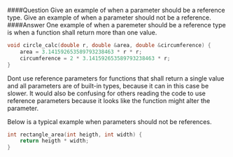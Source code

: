 ####Question
Give an example of when a parameter should be a reference type. Give an example of when a parameter should not be a reference.  
####Answer
One example of when a paremeter should be a reference type is when a function shall return more than one value.  
```cpp
void circle_calc(double r, double &area, double &circumference) {
    area = 3.141592653589793238463 * r * r;
    circumference = 2 * 3.141592653589793238463 * r;
}
```
Dont use reference parameters for functions that shall return a single value and all parameters are of built-in types, because it can in this case be slower. It would also be confusing for others reading the code to use reference parameters because it looks like the function might alter the parameter.  

Below is a typical example when parameters should not be references.
```cpp
int rectangle_area(int heigth, int width) {
    return heigth * width;
}
```
